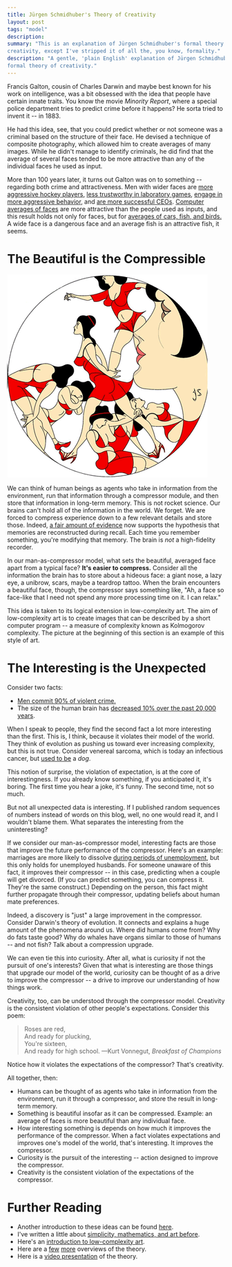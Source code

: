 ```yaml
---
title: Jürgen Schmidhuber's Theory of Creativity
layout: post
tags: "model"
description: 
summary: "This is an explanation of Jürgen Schmidhuber's formal theory of
creativity, except I've stripped it of all the, you know, formality."
description: "A gentle, 'plain English' explanation of Jürgen Schmidhuber's
formal theory of creativity."
---
```


Francis Galton, cousin of Charles Darwin and maybe best known for his work on
intelligence, was a bit obsessed with the idea that people have certain innate
traits. You know the movie *Minority Report*, where a special police
department tries to predict crime before it happens? He sorta tried to invent it
-- in 1883. 

He had this idea, see, that you could predict whether or not someone was a
criminal based on the structure of their face. He devised a technique of
composite photography, which allowed him to create averages of many
images. While he didn't
manage to identify criminals, he did find that the average of several faces
tended to be more attractive than any of the individual faces he used as
input. 

More than 100 years later, it turns out Galton was on to something -- regarding
both crime and attractiveness. Men with wider faces are
[more aggressive hockey players](http://rspb.royalsocietypublishing.org/content/275/1651/2651.short),
[less trustworthy in laboratory games](http://pss.sagepub.com/content/21/3/349.short),
[engage in more aggressive behavior](http://pss.sagepub.com/content/20/10/1194.short),
and
[are more successful CEOs](http://pss.sagepub.com/content/22/12/1478.short). [Computer averages of faces](http://pss.sagepub.com/content/1/2/115.short) are more attractive than the people used as inputs,
and this
result holds not only for faces, but for
[averages of cars, fish, and birds.](http://link.springer.com/article/10.3758/BF03196479#page-1)
A wide face is a dangerous face and an average fish is an attractive fish, it seems. 

# The Beautiful is the Compressible

!["Low-complexity art."](/img/femme-fractal.png)

We can think of human beings as agents who take in information from the
environment, run that information through a compressor module, and then store
that information in long-term memory. This is not rocket science. Our brains
can't hold all of the information in the world. We forget. We are forced to compress experience down to a few
relevant details and store those. Indeed, [a fair amount of evidence](http://en.wikipedia.org/wiki/Reconstructive_memory) now supports
the hypothesis that memories are reconstructed during recall. Each time you
remember something, you're modifying that memory. The brain is *not* a
high-fidelity recorder. 

In our man-as-compressor model, what sets the beautiful, averaged face apart from
a typical face? **It's easier to compress.** Consider all the information the brain
has to store about a hideous face: a giant nose, a lazy eye, a unibrow, scars,
maybe a teardrop tattoo. When the brain encounters a beautiful face, though, the
compressor says something like, "Ah, a face so face-like that I need not spend
any more processing time on it. I can relax."

This idea is taken to its logical extension in low-complexity art. The aim of low-complexity art is to create images that can be described by
a short computer program -- a measure of complexity known as Kolmogorov
complexity. The picture at the beginning of this section is an example of this
style of art. 

# The Interesting is the Unexpected

Consider two facts:

* [Men commit 90% of violent crime.](http://en.wikipedia.org/wiki/Sex_differences_in_crime)
* The size of the human brain has
  [decreased 10% over the past 20,000 years](http://discovermagazine.com/2010/sep/25-modern-humans-smart-why-brain-shrinking#.Uwlal15si7I).
  
When I speak to people, they find the second fact a lot more interesting than
the first. This is, I think, because it violates their model of the world. They
think of evolution as pushing us toward ever increasing complexity, but this is
not true. Consider venereal sarcoma, which is today an infectious cancer, but
[used to be](http://lesswrong.com/lw/8bl/link_back_to_the_trees/) a *dog*.

This notion of surprise, the violation of expectation, is at the core of
interestingness. If you already know something, if you anticipated it, it's
boring. The first time you hear a joke, it's funny. The second time, not so
much.

But not all unexpected data is interesting. If I published random sequences of
numbers instead of words on this blog, well, no one would read it, and I
wouldn't blame them. What separates the interesting from the uninteresting?

If we consider our man-as-compressor model, interesting facts are those that
improve the future performance of the compressor. Here's an example: marriages
are more likely to dissolve [during periods of unemployment](http://www.ncbi.nlm.nih.gov/pubmed/12283481), but this only holds
for unemployed husbands. For someone unaware of this fact, it improves their
compressor -- in this case, predicting when a couple will get
divorced. (If you can predict something, you can compress it. They're the same
construct.) Depending on the person, this fact might further propagate through
their compressor, updating beliefs about human mate preferences. 

Indeed, a discovery is "just" a large improvement in the compressor. Consider
Darwin's theory of evolution. It
connects and explains a huge amount of the phenomena around us. Where did humans
come from? Why do fats taste good? Why do whales have organs similar to those of
humans -- and not fish? Talk about a compression upgrade.

We can even tie this into curiosity. After all, what is curiosity if not the
pursuit of one's interests? Given that what is interesting are those things
that upgrade our model of the world, curiosity can be thought of as a drive to
improve the compressor -- a drive to improve our understanding of how things work. 

Creativity, too, can be understood through the compressor model. Creativity is
the consistent violation of other people's expectations. Consider this poem:

> Roses are red,<br>
> And ready for plucking,<br>
> You're sixteen,<br>
> And ready for high school.
<span id="quote-attribute">—Kurt Vonnegut, <em>Breakfast of Champions</em></span>

Notice how it violates the expectations of the compressor? That's creativity. 

All together, then:

* Humans can be thought of as agents who take in information from the
  environment, run it through a compressor, and store the result in long-term
  memory.
* Something is beautiful insofar as it can be compressed. Example: an average of
  faces is more beautiful than any individual face.
* How interesting something is depends on how much it improves the performance
  of the compressor. When a fact violates expectations and improves one's model
  of the world, that's interesting. It improves the compressor.
* Curiosity is the pursuit of the interesting -- action
  designed to improve the compressor.
* Creativity is the consistent violation of the expectations of the compressor. 

# Further Reading

* Another introduction to these ideas can be found
  [here](http://www.idsia.ch/~juergen/creativity.html).
* I've written a little about [simplicity, mathematics, and art before](http://rs.io/2013/08/28/picasso-as-a-mathematician.html). 
* Here's an
  [introduction to low-complexity art](http://jeremykun.com/2011/07/06/low-complexity-art/).
* Here are a [few](http://www.idsia.ch/~juergen/driven2009.pdf)
  [more](http://www.idsia.ch/~juergen/ieeecreative.pdf) overviews of the
  theory. 
* Here is a [video presentation](http://vimeo.com/7441291) of the theory. 
